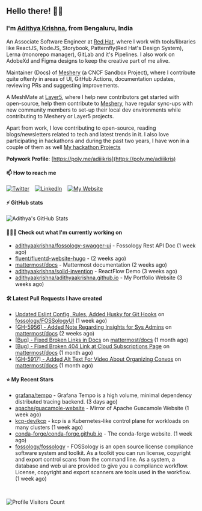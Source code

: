 ## Hello there! 👋🏻
  
### I'm [Adithya Krishna](https://adithyaakrishna.github.io/), from <b>Bengaluru, India</b></br>

An Associate Software Engineer at [Red Hat](https://www.redhat.com), where I work with tools/libraries like ReactJS, NodeJS, Storybook, Patternfly(Red Hat's Design System), Lerna (monorepo manager), GitLab and it's Pipelines. I also work on AdobeXd and Figma designs to keep the creative part of me alive.

Maintainer (Docs) of [Meshery](https://github.com/meshery) (a CNCF Sandbox Project), where I contribute quite oftenly in areas of UI, GitHub Actions, documentation updates, reviewing PRs and suggesting improvements.

A MeshMate at [Layer5](https://layer5.io), where I help new contributors get started with open-source, help them contribute to [Meshery](https://github.com/meshery), have regular sync-ups with new community members to set-up their local dev environments while contributing to Meshery or Layer5 projects.

Apart from work, I love contributing to open-source, reading blogs/newsletters related to tech and latest trends in it. I also love participating in hackathons and during the past two years, I have won in a couple of them as well [My hackathon Projects](http://bit.ly/adikris-hackathons)

**Polywork Profile**: [https://poly.me/adiiikris](https://poly.me/adiiikris)

#### 📫 How to reach me

[![Twitter](https://img.shields.io/badge/-@adii_kris-%231DA1F2?style=for-the-badge&logo=twitter&logoColor=ffffff)](https://twitter.com/adii_kris) &ensp;
[![LinkedIn](https://img.shields.io/badge/-Adithya%20Krishna-%230A67C3?style=for-the-badge&logo=linkedin&logoColor=ffffff)](https://www.linkedin.com/in/adiiikris/) &ensp;
[![My Website](https://img.shields.io/badge/-My%20Website-%230A67C3?style=for-the-badge)](https://adithyaakrishna.github.io/)


#### ⚡️ GitHub stats

![Adithya's GitHub Stats](https://github-readme-stats.vercel.app/api?username=adithyaakrishna&show_icons=true&hide_border=true&title_color=fff&icon_color=79ff97&text_color=9f9f9f&bg_color=151515)



#### 🧑🏻‍💻 Check out what I'm currently working on

- [adithyaakrishna/fossology-swagger-ui](https://github.com/adithyaakrishna/fossology-swagger-ui) - Fossology Rest API Doc (1 week ago)
- [fluent/fluentd-website-hugo](https://github.com/fluent/fluentd-website-hugo) -  (2 weeks ago)
- [mattermost/docs](https://github.com/mattermost/docs) - Mattermost documentation  (2 weeks ago)
- [adithyaakrishna/solid-invention](https://github.com/adithyaakrishna/solid-invention) - ReactFlow Demo (3 weeks ago)
- [adithyaakrishna/adithyaakrishna.github.io](https://github.com/adithyaakrishna/adithyaakrishna.github.io) - My Portfolio Website (3 weeks ago)

#### 🛠 Latest Pull Requests I have created

- [Updated Eslint Config, Rules, Added Husky for Git Hooks](https://github.com/fossology/FOSSologyUI/pull/270) on [fossology/FOSSologyUI](https://github.com/fossology/FOSSologyUI) (1 week ago)
- [[GH-5956] - Added Note Regarding Insights for Sys Admins](https://github.com/mattermost/docs/pull/6028) on [mattermost/docs](https://github.com/mattermost/docs) (2 weeks ago)
- [[Bug] - Fixed Broken Links in Docs](https://github.com/mattermost/docs/pull/5987) on [mattermost/docs](https://github.com/mattermost/docs) (1 month ago)
- [[Bug] - Fixed Broken 404 Link at Cloud Subscriptions Page](https://github.com/mattermost/docs/pull/5975) on [mattermost/docs](https://github.com/mattermost/docs) (1 month ago)
- [[GH-5917] - Added Alt Text For Video About Organizing Convos](https://github.com/mattermost/docs/pull/5973) on [mattermost/docs](https://github.com/mattermost/docs) (1 month ago)

#### ⭐ My Recent Stars

- [grafana/tempo](https://github.com/grafana/tempo) - Grafana Tempo is a high volume, minimal dependency distributed tracing backend. (3 days ago)
- [apache/guacamole-website](https://github.com/apache/guacamole-website) - Mirror of Apache Guacamole Website (1 week ago)
- [kcp-dev/kcp](https://github.com/kcp-dev/kcp) - kcp is a Kubernetes-like control plane for workloads on many clusters (1 week ago)
- [conda-forge/conda-forge.github.io](https://github.com/conda-forge/conda-forge.github.io) - The conda-forge website. (1 week ago)
- [fossology/fossology](https://github.com/fossology/fossology) - FOSSology is an open source license compliance software system and toolkit.  As a toolkit you can run license, copyright and export control scans from the command line.  As a system, a database and web ui are provided to give you a compliance workflow. License, copyright and export scanners are tools used in the workflow. (1 week ago)

<br> 

![Profile Visitors Count](https://profile-counter.glitch.me/adithyaakrishna/count.svg)
